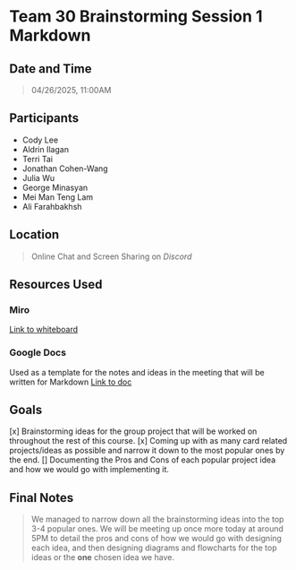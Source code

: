 # Team 30 Brainstorming Session 1 Markdown

## Date and Time
> 04/26/2025, 11:00AM

## Participants
- Cody Lee
- Aldrin Ilagan
- Terri Tai
- Jonathan Cohen-Wang
- Julia Wu
- George Minasyan
- Mei Man Teng Lam
- Ali Farahbakhsh

## Location
> Online Chat and Screen Sharing on *Discord*

## Resources Used

### Miro 
[Link to whiteboard](https://miro.com/app/board/uXjVI9843UY=/?share_link_id=896702531163)

### Google Docs 
Used as a template for the notes and ideas in the meeting that will be written for Markdown
[Link to doc](https://docs.google.com/document/d/1SKcrNYk3fquT3n92xKi909bWGYk7OItviDr61khg3pw/edit?usp=sharing)

## Goals
[x] Brainstorming ideas for the group project that will be worked on throughout the rest of this course.
[x] Coming up with as many card related projects/ideas as possible and narrow it down to the most popular ones by the end.
[] Documenting the Pros and Cons of each popular project idea and how we would go with implementing it.

## Final Notes
> We managed to narrow down all the brainstorming ideas into the top 3-4 popular ones. We will be meeting up once more today at around 5PM to detail the pros and cons of how we would go with designing each idea, and then designing diagrams and flowcharts for the top ideas or the **one** chosen idea we have.
